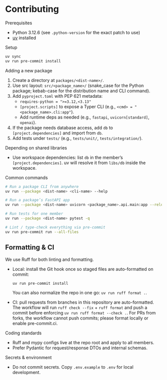 # Contributing

Prerequisites
- Python 3.12.6 (see `.python-version` for the exact patch to use)
- [uv](https://docs.astral.sh/uv/) installed

Setup

```bash
uv sync
uv run pre-commit install
```

Adding a new package
1. Create a directory at `packages/<dist-name>/`.
2. Use src layout: `src/<package_name>/` (snake_case for the Python package; kebab-case for the distribution name and CLI command).
3. Add `pyproject.toml` with PEP 621 metadata:
   - `requires-python = ">=3.12,<3.13"`
   - `[project.scripts]` to expose a Typer CLI (e.g., `<cmd> = "<package_name>.cli:app"`).
   - Add runtime deps as needed (e.g., `fastapi`, `uvicorn[standard]`, `openai`).
4. If the package needs database access, add `db` to `[project.dependencies]` and import from `db`.
5. Add tests under `tests/` (e.g., `tests/unit/`, `tests/integration/`).

Depending on shared libraries
- Use workspace dependencies: list `db` in the member’s `[project.dependencies]`. uv will resolve it from `libs/db` inside the workspace.

Common commands

```bash
# Run a package CLI from anywhere
uv run --package <dist-name> <cli-name> --help

# Run a package’s FastAPI app
uv run --package <dist-name> uvicorn <package_name>.api.main:app --reload --port 8000

# Run tests for one member
uv run --package <dist-name> pytest -q

# Lint / type-check everything via pre-commit
uv run pre-commit run --all-files
```

## Formatting & CI

We use Ruff for both linting and formatting.

- Local: install the Git hook once so staged files are auto-formatted on commit:
  ```bash
  uv run pre-commit install
  ```
  You can also normalize the repo in one go: `uv run ruff format .`.

- CI: pull requests from branches in this repository are auto-formatted. The
  workflow will run `ruff check --fix` + `ruff format` and push a commit before
  enforcing `uv run ruff format --check .`. For PRs from forks, the workflow
  cannot push commits; please format locally or enable pre-commit.ci.

Coding standards
- Ruff and mypy configs live at the repo root and apply to all members.
- Prefer Pydantic for request/response DTOs and internal schemas.

Secrets & environment
- Do not commit secrets. Copy `.env.example` to `.env` for local development.
